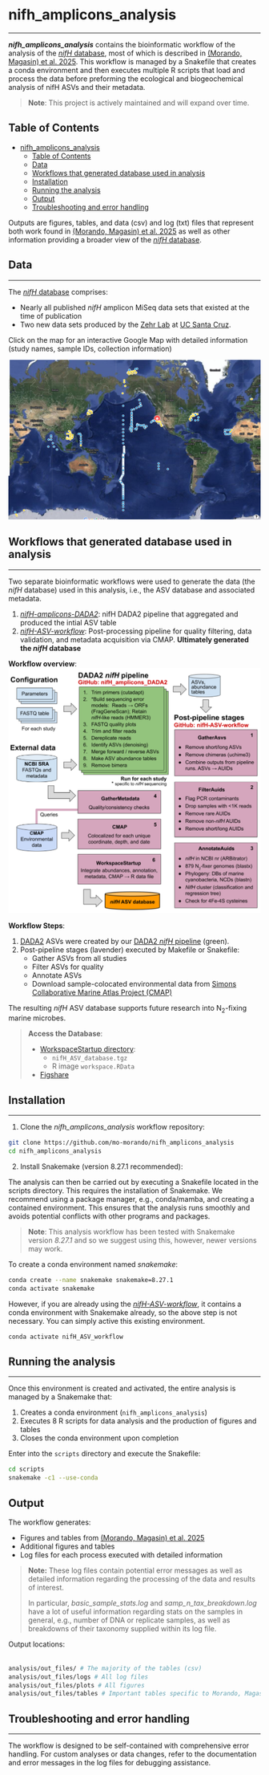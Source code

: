 # nifh_amplicons_analysis

____

***nifh_amplicons_analysis*** contains the bioinformatic workflow of the analysis of the [*nifH* database](https://figshare.com/articles/dataset/Global_biogeography_of_N_sub_2_sub_-fixing_microbes_i_i_i_nifH_i_amplicon_database_and_analytics_workflow/23795943/1?file=46033371), most of which is described in [(Morando, Magasin) et al. 2025](https://essd.copernicus.org/articles/17/393/2025/essd-17-393-2025.html). This workflow is managed by a Snakefile that creates a conda environment and then executes multiple R scripts that load and process the data before preforming the ecological and biogeochemical analysis of nifH ASVs and their metadata.

> **Note**: This project is actively maintained and will expand over time.

## Table of Contents

- [nifh\_amplicons\_analysis](#nifh_amplicons_analysis)
  - [Table of Contents](#table-of-contents)
  - [Data](#data)
  - [Workflows that generated database used in analysis](#workflows-that-generated-database-used-in-analysis)
  - [Installation](#installation)
  - [Running the analysis](#running-the-analysis)
  - [Output](#output)
  - [Troubleshooting and error handling](#troubleshooting-and-error-handling)

Outputs are figures, tables, and data (csv) and log (txt) files that represent both work found in [(Morando, Magasin) et al. 2025](https://essd.copernicus.org/articles/17/393/2025/essd-17-393-2025.html) as well as other information providing a broader view of the [*nifH* database](https://figshare.com/articles/dataset/Global_biogeography_of_N_sub_2_sub_-fixing_microbes_i_i_i_nifH_i_amplicon_database_and_analytics_workflow/23795943/1?file=46033371).

## Data

____

The [*nifH* database](https://figshare.com/articles/dataset/Global_biogeography_of_N_sub_2_sub_-fixing_microbes_i_i_i_nifH_i_amplicon_database_and_analytics_workflow/23795943/1?file=46033371) comprises:

- Nearly all published _nifH_ amplicon MiSeq data sets that existed at the time of publication
- Two new data sets produced by the [Zehr Lab](https://www.jzehrlab.com/) at [UC Santa Cruz](https://www.ucsc.edu/). 

Click on the map for an interactive Google Map with detailed information (study names, sample IDs, collection information)

[![Map of studies used in Morando, Magasin et al. 2024](images_for_readme/Morando_Magasin_et_al_2024_studies_used.png)](https://www.google.com/maps/d/u/0/edit?mid=1OlWftvxU_o7Fy3nFsSJDcUlbEWSX_U0&usp=sharing)

## Workflows that generated database used in analysis

____

Two separate bioinformatic workflows were used to generate the data (the *nifH* database) used in this analysis, i.e., the ASV database and associated metadata.

1. [*nifH-amplicons-DADA2*](https://github.com/jdmagasin/nifH_amplicons_DADA2): nifH DADA2 pipeline that aggregated and produced the intial ASV table
2. [*nifH-ASV-workflow*](https://github.com/jdmagasin/nifH-ASV-workflow): Post-processing pipeline for quality filtering, data validation, and metadata acquisition via CMAP. **Ultimately generated the *nifH* database**

**Workflow overview**:
![Overview of DADA2 niH workflow](images_for_readme/workflow_overview.png)

**Workflow Steps**:
1. [DADA2](https://benjjneb.github.io/dada2/) ASVs were created by our [DADA2 _nifH_ pipeline](https://github.com/jdmagasin/nifH_amplicons_DADA2) (green).
2. Post-pipeline stages (lavender) executed by Makefile or Snakefile:
   - Gather ASVs from all studies
   - Filter ASVs for quality
   - Annotate ASVs
   - Download sample-colocated environmental data from [Simons Collaborative Marine Atlas Project (CMAP)](https://simonscmap.com)

The resulting _nifH_ ASV database supports future research into N<sub>2</sub>-fixing marine microbes.

> **Access the Database**:
> - [WorkspaceStartup directory](https://github.com/jdmagasin/nifH-ASV-workflow/tree/master/WorkspaceStartup):
>   - `nifH_ASV_database.tgz`
>   - R image `workspace.RData`
> - [Figshare](https://doi.org/10.6084/m9.figshare.23795943.v1)

## Installation

____

1. Clone the *nifh_amplicons_analysis* workflow repository:

```bash
git clone https://github.com/mo-morando/nifh_amplicons_analysis
cd nifh_amplicons_analysis
```

2. Install Snakemake (version 8.27.1 recommended):

The analysis can then be carried out by executing a Snakefile located in the scripts directory. This requires the installation of Snakemake. We recommend using a package manager, e.g., conda/mamba, and creating a contained environment. This ensures that the analysis runs smoothly and avoids potential conflicts with other programs and packages. 
> **Note**: This analysis workflow has been tested with Snakemake version *8.27.1* and so we suggest using this, however, newer versions may work.

To create a conda environment named *snakemake*:

```bash
conda create --name snakemake snakemake=8.27.1
conda activate snakemake
```

However, if you are already using the [*nifH-ASV-workflow*](https://github.com/jdmagasin/nifH-ASV-workflow), it contains a conda environment with Snakemake already, so the above step is not necessary. You can simply active this existing environment.

```bash
conda activate nifH_ASV_workflow
```

## Running the analysis

____

Once this environment is created and activated, the entire analysis is managed by a Snakemake that:
1. Creates a conda environment (`nifh_amplicons_analysis`)
2. Executes 8 R scripts for data analysis and the production of figures and tables
3. Closes the conda environment upon completion

Enter into the `scripts` directory and execute the Snakefile:

```bash
cd scripts
snakemake -c1 --use-conda
```

## Output

The workflow generates:
- Figures and tables from [(Morando, Magasin) et al. 2025](https://essd.copernicus.org/articles/17/393/2025/essd-17-393-2025.html)
- Additional figures and tables
- Log files for each process executed with detailed information

> **Note:** These log files contain potential error messages as well as detailed information regarding the processing of the data and results of interest. 
>
> In particular, *basic_sample_stats.log* and *samp_n_tax_breakdown.log* have a lot of useful information regarding stats on the samples in general, e.g., number of DNA or replicate samples, as well as breakdowns of their taxonomy supplied within its log file.

Output locations:

```bash

analysis/out_files/ # The majority of the tables (csv)
analysis/out_files/logs # All log files
analysis/out_files/plots # All figures
analysis/out_files/tables # Important tables specific to Morando, Magasin et al. 2025
```

## Troubleshooting and error handling

____

The workflow is designed to be self-contained with comprehensive error handling. For custom analyses or data changes, refer to the documentation and error messages in the log files for debugging assistance.

